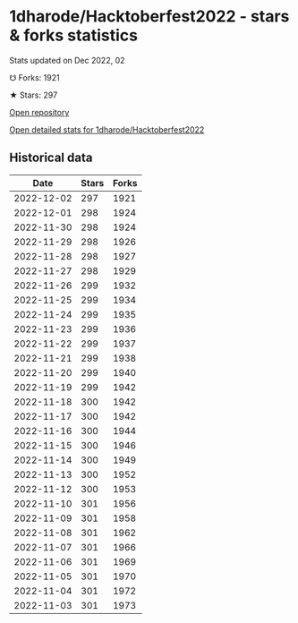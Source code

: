 # 1dharode/Hacktoberfest2022 - stars & forks statistics

Stats updated on Dec 2022, 02

☋ Forks: 1921

★ Stars: 297

[Open repository](https://github.com/1dharode/Hacktoberfest2022)

[Open detailed stats for 1dharode/Hacktoberfest2022](https://reviewgithub.com/rep/1dharode/Hacktoberfest2022)

## Historical data
| Date | Stars | Forks |
|------|-------|-------|
| 2022-12-02 | 297 | 1921 | 
| 2022-12-01 | 298 | 1924 | 
| 2022-11-30 | 298 | 1924 | 
| 2022-11-29 | 298 | 1926 | 
| 2022-11-28 | 298 | 1927 | 
| 2022-11-27 | 298 | 1929 | 
| 2022-11-26 | 299 | 1932 | 
| 2022-11-25 | 299 | 1934 | 
| 2022-11-24 | 299 | 1935 | 
| 2022-11-23 | 299 | 1936 | 
| 2022-11-22 | 299 | 1937 | 
| 2022-11-21 | 299 | 1938 | 
| 2022-11-20 | 299 | 1940 | 
| 2022-11-19 | 299 | 1942 | 
| 2022-11-18 | 300 | 1942 | 
| 2022-11-17 | 300 | 1942 | 
| 2022-11-16 | 300 | 1944 | 
| 2022-11-15 | 300 | 1946 | 
| 2022-11-14 | 300 | 1949 | 
| 2022-11-13 | 300 | 1952 | 
| 2022-11-12 | 300 | 1953 | 
| 2022-11-10 | 301 | 1956 | 
| 2022-11-09 | 301 | 1958 | 
| 2022-11-08 | 301 | 1962 | 
| 2022-11-07 | 301 | 1966 | 
| 2022-11-06 | 301 | 1969 | 
| 2022-11-05 | 301 | 1970 | 
| 2022-11-04 | 301 | 1972 | 
| 2022-11-03 | 301 | 1973 | 

